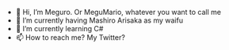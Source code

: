 - 👋 Hi, I’m Meguro. Or MeguMario, whatever you want to call me
- 👀 I’m currently having Mashiro Arisaka as my waifu
- 🌱 I’m currently learning C# 
- 📫 How to reach me? My Twitter?

<!---
MeguMario/MeguMario is a ✨ special ✨ repository because its `README.md` (this file) appears on your GitHub profile.
You can click the Preview link to take a look at your changes.
--->

